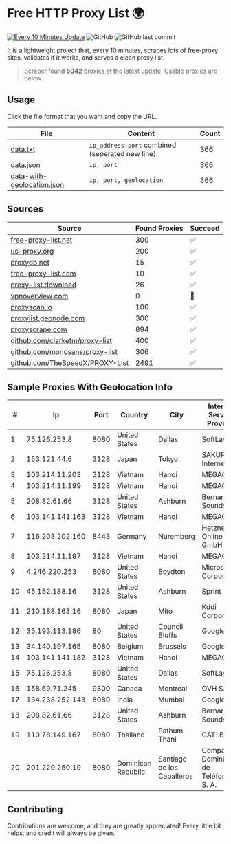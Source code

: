 
# Free HTTP Proxy List 🌍

[![Every 10 Minutes Update](https://github.com/mertguvencli/http-proxy-list/actions/workflows/main.yml/badge.svg?branch=main)](https://github.com/mertguvencli/http-proxy-list/actions/workflows/main.yml)
![GitHub](https://img.shields.io/github/license/mertguvencli/http-proxy-list)
![GitHub last commit](https://img.shields.io/github/last-commit/mertguvencli/http-proxy-list)

It is a lightweight project that, every 10 minutes, scrapes lots of free-proxy sites, validates if it works, and serves a clean proxy list.


> Scraper found **5042** proxies at the latest update. Usable proxies are below.

## Usage

Click the file format that you want and copy the URL.


|File|Content|Count|
|----|-------|-----|
|[data.txt](https://raw.githubusercontent.com/mertguvencli/http-proxy-list/main/proxy-list/data.txt)|`ip_address:port` combined (seperated new line)|366|
|[data.json](https://raw.githubusercontent.com/mertguvencli/http-proxy-list/main/proxy-list/data.json)|`ip, port`|366|
|[data-with-geolocation.json](https://raw.githubusercontent.com/mertguvencli/http-proxy-list/main/proxy-list/data-with-geolocation.json)|`ip, port, geolocation`|366|

## Sources

|Source|Found Proxies|Succeed|
|------|-------------|-------|
|[free-proxy-list.net](https://free-proxy-list.net)|300|✅|
|[us-proxy.org](https://www.us-proxy.org)|200|✅|
|[proxydb.net](http://proxydb.net)|15|✅|
|[free-proxy-list.com](https://free-proxy-list.com/?page=&port=&type%5B%5D=http&type%5B%5D=https&up_time=0&search=Search)|10|✅|
|[proxy-list.download](https://www.proxy-list.download/HTTP)|26|✅|
|[vpnoverview.com](https://vpnoverview.com/privacy/anonymous-browsing/free-proxy-servers)|0|🚫|
|[proxyscan.io](https://www.proxyscan.io)|100|✅|
|[proxylist.geonode.com](https://proxylist.geonode.com/api/proxy-list?limit=300&page=1&sort_by=lastChecked&sort_type=desc&protocols=http,https)|300|✅|
|[proxyscrape.com](https://api.proxyscrape.com/v2/?request=displayproxies&protocol=http&timeout=10000&country=all&ssl=all&anonymity=all)|894|✅|
|[github.com/clarketm/proxy-list](https://raw.githubusercontent.com/clarketm/proxy-list/master/proxy-list-raw.txt)|400|✅|
|[github.com/monosans/proxy-list](https://raw.githubusercontent.com/monosans/proxy-list/main/proxies/http.txt)|306|✅|
|[github.com/TheSpeedX/PROXY-List](https://raw.githubusercontent.com/TheSpeedX/PROXY-List/master/http.txt)|2491|✅|


## Sample Proxies With Geolocation Info

|#|Ip|Port|Country|City|Internet Service Provider|
|-|--|----|-------|----|-------------------------|
|1|75.126.253.8|8080|United States|Dallas|SoftLayer|
|2|153.121.44.6|3128|Japan|Tokyo|SAKURA Internet Inc.|
|3|103.214.11.203|3128|Vietnam|Hanoi|MEGACORE|
|4|103.214.11.199|3128|Vietnam|Hanoi|MEGACORE|
|5|208.82.61.66|3128|United States|Ashburn|Bernardi Sounds|
|6|103.141.141.163|3128|Vietnam|Hanoi|MEGACORE|
|7|116.203.202.160|8443|Germany|Nuremberg|Hetzner Online GmbH|
|8|103.214.11.197|3128|Vietnam|Hanoi|MEGACORE|
|9|4.246.220.253|8080|United States|Boydton|Microsoft Corporation|
|10|45.152.188.16|3128|United States|Ashburn|Sprint|
|11|210.188.163.16|8080|Japan|Mito|Kddi Corporation|
|12|35.193.113.186|80|United States|Council Bluffs|Google LLC|
|13|34.140.197.165|8080|Belgium|Brussels|Google LLC|
|14|103.141.141.182|3128|Vietnam|Hanoi|MEGACORE|
|15|75.126.253.8|8080|United States|Dallas|SoftLayer|
|16|158.69.71.245|9300|Canada|Montreal|OVH SAS|
|17|134.238.252.143|8080|India|Mumbai|Google LLC|
|18|208.82.61.66|3128|United States|Ashburn|Bernardi Sounds|
|19|110.78.149.167|8080|Thailand|Pathum Thani|CAT-BB|
|20|201.229.250.19|8080|Dominican Republic|Santiago de los Caballeros|Compañía Dominicana de Teléfonos S. A.|



## Contributing

Contributions are welcome, and they are greatly appreciated! Every
little bit helps, and credit will always be given.

